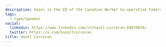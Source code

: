 ```yaml
---
description: Hazel is the ED of the Canadian Worker Co-operative Federation, a grassroots national organization of and for workplace democracy and a solidarity economy. Our focus is people & planet before profits!
tags:
  - type/speaker
social:
  linkedin: https://www.linkedin.com/in/hazel-corcoran-64070656/
  twitter: https://x.com/hazeltcorcoran
title: Hazel Corcoran
---
```

